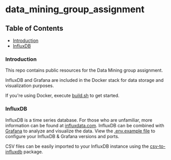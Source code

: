 # data_mining_group_assignment


## Table of Contents  

* [Introduction](#introduction)<a name="introduction"/>
* [InfluxDB](#influxdb)<a name="influxdb"/>

### Introduction

This repo contains public resources for the Data Mining group assignment.

InfluxDB and Grafana are included in the Docker stack for data storage and visualization purposes. 

If you're using Docker, execute [build.sh](build.sh) to get started.

### InfluxDB

InfluxDB is a time series database. For those who are unfamiliar, more information can be found at [influxdata.com](https://www.influxdata.com/). InfluxDB can be combined with [Grafana](https://grafana.com/) to analyze and visualize the data. View the [.env.example file](.env.example) to configure your InfluxDB & Grafana versions and ports.

CSV files can be easily imported to your InfluxDB instance using the [csv-to-influxdb](https://github.com/fabio-miranda/csv-to-influxdb) package.
